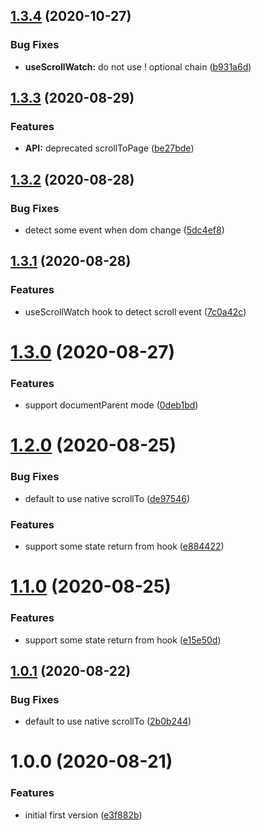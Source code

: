 ## [1.3.4](https://github.com/ron0115/react-smooth-scroll-hook/compare/v1.3.3...v1.3.4) (2020-10-27)


### Bug Fixes

* **useScrollWatch:** do not use ! optional chain ([b931a6d](https://github.com/ron0115/react-smooth-scroll-hook/commit/b931a6dbc7e376de5c78fc60bf2b13cd10f7f507))

## [1.3.3](https://github.com/ron0115/react-smooth-scroll-hook/compare/v1.3.2...v1.3.3) (2020-08-29)


### Features

* **API:** deprecated scrollToPage ([be27bde](https://github.com/ron0115/react-smooth-scroll-hook/commit/be27bdeea3af88e972ed29883680218d04ad9f31))

## [1.3.2](https://github.com/ron0115/react-smooth-scroll-hook/compare/v1.3.1...v1.3.2) (2020-08-28)


### Bug Fixes

* detect some event when dom change ([5dc4ef8](https://github.com/ron0115/react-smooth-scroll-hook/commit/5dc4ef83234550c22a005ebff1dc309b860697b3))

## [1.3.1](https://github.com/ron0115/react-smooth-scroll-hook/compare/v1.3.0...v1.3.1) (2020-08-28)


### Features

* useScrollWatch hook to detect scroll event ([7c0a42c](https://github.com/ron0115/react-smooth-scroll-hook/commit/7c0a42cf9ac47fb475eff980f2b6b9da24cb303f))

# [1.3.0](https://github.com/ron0115/react-smooth-scroll-hook/compare/v1.2.0...v1.3.0) (2020-08-27)


### Features

* support documentParent mode ([0deb1bd](https://github.com/ron0115/react-smooth-scroll-hook/commit/0deb1bdaa5ee0824426cc0df320c276c79923b50))

# [1.2.0](https://github.com/ron0115/react-smooth-scroll-hook/compare/v1.1.0...v1.2.0) (2020-08-25)


### Bug Fixes

* default to use native scrollTo ([de97546](https://github.com/ron0115/react-smooth-scroll-hook/commit/de9754651a2e33cb2d013df97a8350921748337d))


### Features

* support some state return from hook ([e884422](https://github.com/ron0115/react-smooth-scroll-hook/commit/e88442297d04d8f17d11547736b7863b9768afdc))

# [1.1.0](https://github.com/ron0115/react-smooth-scroll-hook/compare/v1.0.1...v1.1.0) (2020-08-25)


### Features

* support some state return from hook ([e15e50d](https://github.com/ron0115/react-smooth-scroll-hook/commit/e15e50d536a283a55b19c579addf38590cf06be7))

## [1.0.1](https://github.com/ron0115/react-smooth-scroll-hook/compare/v1.0.0...v1.0.1) (2020-08-22)


### Bug Fixes

* default to use native scrollTo ([2b0b244](https://github.com/ron0115/react-smooth-scroll-hook/commit/2b0b244b6d3607907a0df6d42546a27a22c67544))

# 1.0.0 (2020-08-21)


### Features

* initial first version ([e3f882b](https://github.com/ron0115/react-smooth-scroll-hook/commit/e3f882b8e9a1109743fac8e45b42bcc4b4244a13))
